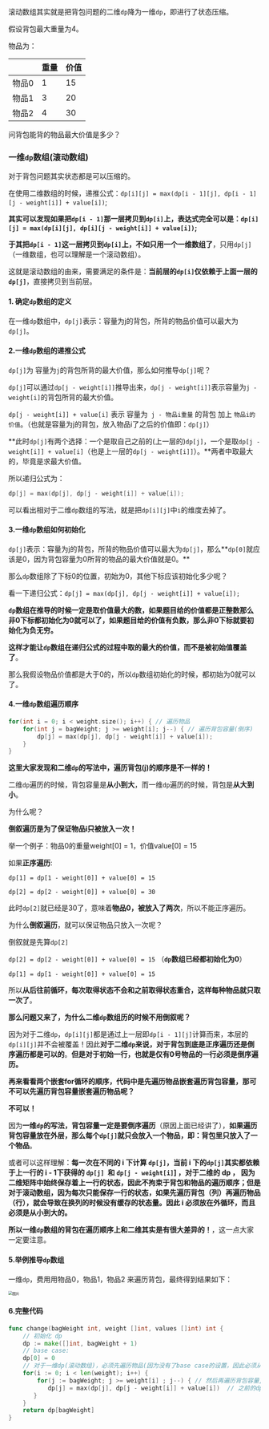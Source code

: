 滚动数组其实就是把背包问题的二维`dp`降为一维`dp`，即进行了状态压缩。

假设背包最大重量为4。

物品为：

|       | 重量 | 价值 |
| :---- | :--- | :--- |
| 物品0 | 1    | 15   |
| 物品1 | 3    | 20   |
| 物品2 | 4    | 30   |

问背包能背的物品最大价值是多少？

### 一维`dp`数组(滚动数组)

对于背包问题其实状态都是可以压缩的。

在使用二维数组的时候，递推公式：`dp[i][j] = max(dp[i - 1][j], dp[i - 1][j - weight[i]] + value[i])`;

**其实可以发现如果把`dp[i - 1]`那一层拷贝到`dp[i]`上，表达式完全可以是：`dp[i][j] = max(dp[i][j], dp[i][j - weight[i]] + value[i])`;**

**于其把`dp[i - 1]`这一层拷贝到`dp[i]`上，不如只用一个一维数组了**，只用`dp[j]`（一维数组，也可以理解是一个滚动数组）。

这就是滚动数组的由来，需要满足的条件是：**当前层的`dp[i]`仅依赖于上面一层的`dp[j]`**，直接拷贝到当前层。

#### 1. 确定`dp`数组的定义

在一维`dp`数组中，`dp[j]`表示：容量为j的背包，所背的物品价值可以最大为`dp[j]`。

#### 2.一维`dp`数组的递推公式

`dp[j]`为 容量为`j`的背包所背的最大价值，那么如何推导`dp[j]`呢？

`dp[j]`可以通过`dp[j - weight[i]]`推导出来，`dp[j - weight[i]]`表示容量为`j - weight[i]`的背包所背的最大价值。

`dp[j - weight[i]] + value[i]` 表示 容量为` j - 物品i重量` 的背包 加上 `物品i的价值`。（也就是容量为j的背包，放入物品i了之后的价值即：`dp[j]`）

**此时`dp[j]`有两个选择：一个是取自己之前的(上一层的)`dp[j]`，一个是取`dp[j - weight[i]] + value[i]`（也是上一层的`dp[j - weight[i]]`）。**两者中取最大的，毕竟是求最大价值。

所以递归公式为：

```go
dp[j] = max(dp[j], dp[j - weight[i]] + value[i]);
```

可以看出相对于二维`dp`数组的写法，就是把`dp[i][j]`中`i`的维度去掉了。

#### 3.一维`dp`数组如何初始化

`dp[j]`表示：容量为j的背包，所背的物品价值可以最大为`dp[j]`，那么**`dp[0]`就应该是0，因为背包容量为0所背的物品的最大价值就是0。**

那么`dp`数组除了下标0的位置，初始为0，其他下标应该初始化多少呢？

看一下递归公式：`dp[j] = max(dp[j], dp[j - weight[i]] + value[i]);`

**`dp`数组在推导的时候一定是取价值最大的数，如果题目给的价值都是正整数那么非0下标都初始化为0就可以了，如果题目给的价值有负数，那么非0下标就要初始化为负无穷。**

**这样才能让`dp`数组在递归公式的过程中取的最大的价值，而不是被初始值覆盖了**。

那么我假设物品价值都是大于0的，所以`dp`数组初始化的时候，都初始为0就可以了。

#### 4.一维`dp`数组遍历顺序

```go
for(int i = 0; i < weight.size(); i++) { // 遍历物品
    for(int j = bagWeight; j >= weight[i]; j--) { // 遍历背包容量(倒序)
        dp[j] = max(dp[j], dp[j - weight[i]] + value[i]);
    }
}
```

**这里大家发现和二维`dp`的写法中，遍历背包(j)的顺序是不一样的！**

二维`dp`遍历的时候，背包容量是**从小到大**，而一维`dp`遍历的时候，背包是**从大到小**。

为什么呢？

**倒叙遍历是为了保证物品i只被放入一次！**

举一个例子：物品0的重量weight[0] = 1，价值value[0] = 15

如果**正序遍历**:

`dp[1] = dp[1 - weight[0]] + value[0] = 15`

`dp[2] = dp[2 - weight[0]] + value[0] = 30`

此时`dp[2]`就已经是30了，意味着**物品0，被放入了两次**，所以不能正序遍历。

为什么**倒叙遍历**，就可以保证物品只放入一次呢？

倒叙就是先算`dp[2]`

`dp[2] = dp[2 - weight[0]] + value[0] = 15`  （**`dp`数组已经都初始化为0**）

`dp[1] = dp[1 - weight[0]] + value[0] = 15`

所以**从后往前循环，每次取得状态不会和之前取得状态重合，这样每种物品就只取一次了**。

**那么问题又来了，为什么二维`dp`数组历的时候不用倒叙呢？**

因为对于二维`dp`，`dp[i][j]`都是通过上一层即`dp[i - 1][j]`计算而来，本层的`dp[i][j]`并不会被覆盖！因此**对于二维`dp`来说，对于背包到底是正序遍历还是倒序遍历都是可以的**。**但是对于初始一行，也就是仅有0号物品的一行必须是倒序遍历。**



**再来看看两个嵌套for循环的顺序，代码中是先遍历物品嵌套遍历背包容量，那可不可以先遍历背包容量嵌套遍历物品呢？**

**不可以！**

因为**一维`dp`的写法，背包容量一定是要倒序遍历**（原因上面已经讲了），**如果遍历背包容量放在外层，那么每个`dp[j]`就只会放入一个物品，即：背包里只放入了一个物品**。

或者可以这样理解：**每一次在不同的 i 下计算 `dp[j]`，当前 i 下的`dp[j]`其实都依赖于上一行的 i - 1下获得的 `dp[j] `和 `dp[j - weight[i]`] ，对于二维的 dp ， 因为二维矩阵中始终保存着上一行的状态，因此不拘束于背包和物品的遍历顺序；但是对于滚动数组，因为每次只能保存一行的状态，如果先遍历背包（列）再遍历物品（行），就会导致在换列的时候没有缓存的状态量。因此 i 必须放在外循环，而且必须是从小到大的。**

**所以一维`dp`数组的背包在遍历顺序上和二维其实是有很大差异的！**，这一点大家一定要注意。

#### 5.举例推导`dp`数组

一维`dp`，费用用物品0，物品1，物品2 来遍历背包，最终得到结果如下：

<img src="https://mmbiz.qpic.cn/mmbiz_png/ciaqDnJprwv65uJ2vbfGG2z2z5I4x6SbkvGWMRfLXxtNqtKXH1wpsqj21bKevc5xzHrRJiaXXZo2C6ojcKMYW05Q/640?wx_fmt=png&wxfrom=5&wx_lazy=1&wx_co=1" alt="图片" style="zoom:50%;" />

#### 6.完整代码

```go
func change(bagWeight int, weight []int, values []int) int {
    // 初始化 dp
    dp := make([]int, bagWeight + 1)
    // base case: 
	dp[0] = 0
    // 对于一维dp(滚动数组)，必须先遍历物品(因为没有了base case的设置，因此必须从第0个物品开始)
    for(i := 0; i < len(weight); i++) { 
        for(j := bagWeight; j >= weight[i] ; j--) { // 然后再遍历背包容量,且必须是倒序(保证物品不被重复使用)
           dp[j] = max(dp[j], dp[j - weight[i]] + value[i])  // 之前的dp[j]是指之前的i下计算获得的dp[j]
       }
    }  
    return dp[bagWeight]
}
```

